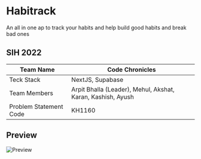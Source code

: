 # Habitrack

An all in one ap to track your habits and help build good habits and break bad ones

## SIH 2022

|Team Name| Code Chronicles|
|--|--|
|Teck Stack|NextJS, Supabase|
|Team Members| Arpit Bhalla (Leader), Mehul, Akshat, Karan, Kashish, Ayush|
|Problem Statement Code | KH1160|


## Preview


![Preview](https://user-images.githubusercontent.com/55053424/160281995-83a3f29a-16d0-467e-9d5f-4dd50b4f1c7b.gif)
